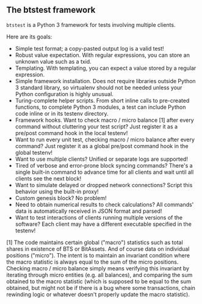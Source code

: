 
The btstest framework
---------------------

`btstest` is a Python 3 framework for tests involving multiple clients.

Here are its goals:

- Simple test format; a copy-pasted output log is a valid test!
- Robust value expectation.  With regular expressions, you can store an unknown value such as a txid.
- Templating.  With templating, you can expect a value stored by a regular expression.
- Simple framework installation.  Does not require libraries outside Python 3 standard library, so virtualenv should not be needed unless your Python configuration is highly unusual.
- Turing-complete helper scripts.  From short inline calls to pre-created functions, to complete Python 3 modules, a test can include Python code inline or in its testenv directory.
- Framework hooks.  Want to check macro / micro balance [1] after every command without cluttering your test script?  Just register it as a pre/post command hook in the local testenv!
- Want to run every unit test, checking macro / micro balance after every command?  Just register it as a global pre/post command hook in the global testenv!
- Want to use multiple clients?  Unified or separate logs are supported!
- Tired of verbose and error-prone block syncing commands?  There's a single built-in command to advance time for all clients and wait until all clients see the next block!
- Want to simulate delayed or dropped network connections?  Script this behavior using the built-in proxy!
- Custom genesis block?  No problem!
- Need to obtain numerical results to check calculations?  All commands' data is automatically received in JSON format and parsed!
- Want to test interactions of clients running multiple versions of the software?  Each client may have a different executable specified in the testenv!

[1] The code maintains certain global ("macro") statistics such as total shares in existence of BTS or BitAssets.  And of course data on individual positions ("micro").
The intent is to maintain an invariant condition where the macro statistic is always equal to the sum of the micro positions.  Checking macro / micro balance simply
means verifying this invariant by iterating through micro entities (e.g. all balances), and comparing the sum obtained to the macro statistic (which is supposed to
be equal to the sum obtained, but might not be if there is a bug where some transactions, chain rewinding logic or whatever doesn't properly update the macro
statistic).


